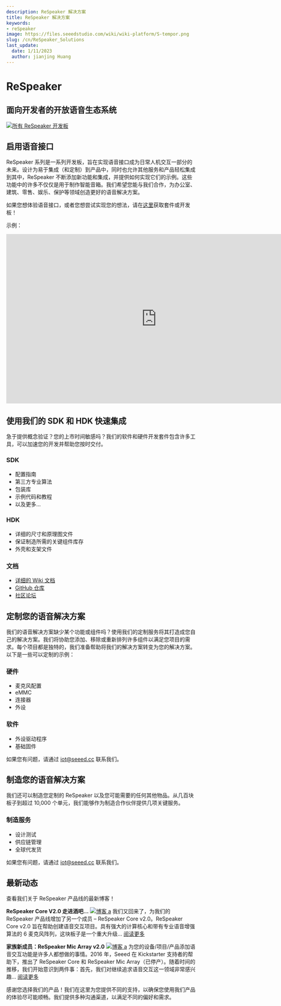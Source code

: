 ```yaml
---
description: ReSpeaker 解决方案
title: ReSpeaker 解决方案
keywords:
- reSpeaker
image: https://files.seeedstudio.com/wiki/wiki-platform/S-tempor.png
slug: /cn/ReSpeaker_Solutions
last_update:
  date: 1/11/2023
  author: jianjing Huang
---
```


# **ReSpeaker**

## 面向开发者的开放语音生态系统

[![所有 ReSpeaker 开发板](https://files.seeedstudio.com/wiki/ReSpeakerSolutions/img/FullReSpeakerLine.png)](https://www.seeedstudio.com/series/Respeaker-10.html)

## **启用语音接口**

ReSpeaker 系列是一系列开发板，旨在实现语音接口成为日常人机交互一部分的未来。设计为易于集成（和定制）到产品中，同时也允许其他服务和产品轻松集成到其中，ReSpeaker 不断添加新功能和集成，并提供如何实现它们的示例。这些功能中的许多不仅仅是用于制作智能音箱。我们希望您能与我们合作，为办公室、建筑、零售、娱乐、保护等领域创造更好的语音解决方案。

如果您想体验语音接口，或者您想尝试实现您的想法，请在[这里](https://www.seeedstudio.com/series/Respeaker-10.html)获取套件或开发板！

示例：
<iframe width="800" height="450" src="https://www.youtube.com/embed/tdIsCRXKoVI" frameborder="0" allow="autoplay; encrypted-media" allowfullscreen></iframe>

## **使用我们的 SDK 和 HDK 快速集成**

急于提供概念验证？您的上市时间敏感吗？我们的软件和硬件开发套件包含许多工具，可以加速您的开发并帮助您按时交付。

### **SDK**

- 配置指南
- 第三方专业算法
- 包装库
- 示例代码和教程
- 以及更多...

### **HDK**

- 详细的尺寸和原理图文件
- 保证制造所需的关键组件库存
- 外壳和支架文件

### **文档**

- [详细的 Wiki 文档](https://wiki.seeedstudio.com/ReSpeaker/)
- [GitHub 仓库](https://github.com/respeaker)
- [社区论坛](https://forum.seeedstudio.com/)

## **定制您的语音解决方案**

我们的语音解决方案缺少某个功能或组件吗？使用我们的定制服务将其打造成您自己的解决方案。我们将协助您添加、移除或重新排列许多组件以满足您项目的需求。每个项目都是独特的，我们准备帮助将我们的解决方案转变为您的解决方案。以下是一些可以定制的示例：

### **硬件**

- 麦克风配置
- eMMC
- 连接器
- 外设

### **软件**

- 外设驱动程序
- 基础固件

如果您有问题，请通过 iot@seeed.cc 联系我们。

## **制造您的语音解决方案**

我们还可以制造您定制的 ReSpeaker 以及您可能需要的任何其他物品。从几百块板子到超过 10,000 个单元，我们能够作为制造合作伙伴提供几项关键服务。

### **制造服务**

- 设计测试
- 供应链管理
- 全球代发货

如果您有问题，请通过 iot@seeed.cc 联系我们。

## **最新动态**

查看我们关于 ReSpeaker 产品线的最新博客！

**ReSpeaker Core V2.0 走进酒吧...**
[![博客 a](https://www.seeedstudio.com/blog/wp-content/uploads/2018/06/Banner-1030x466.jpg)](https://www.seeedstudio.com/blog/2018/06/22/a-respeaker-core-v2-0-walks-into-a-bar/)
我们又回来了，为我们的 ReSpeaker 产品线增加了另一个成员 – ReSpeaker Core v2.0。ReSpeaker Core v2.0 旨在帮助创建语音交互项目。具有强大的计算核心和带有专业语音增强算法的 6 麦克风阵列，这块板子是一个重大升级... [阅读更多](https://www.seeedstudio.com/blog/2018/06/22/a-respeaker-core-v2-0-walks-into-a-bar/)

**家族新成员：ReSpeaker Mic Array v2.0**
[![博客 a](https://www.seeedstudio.com/blog/wp-content/uploads/2018/05/playback.jpg)](https://www.seeedstudio.com/blog/2018/05/22/adding-to-the-family-respeaker-mic-array-v2-0/)
为您的设备/项目/产品添加语音交互功能是许多人都想做的事情。2016 年，Seeed 在 Kickstarter 支持者的帮助下，推出了 ReSpeaker Core 和 ReSpeaker Mic Array（已停产）。随着时间的推移，我们开始意识到两件事：首先，我们对继续追求语音交互这一领域非常感兴趣... [阅读更多](https://www.seeedstudio.com/blog/2018/05/22/adding-to-the-family-respeaker-mic-array-v2-0/)

感谢您选择我们的产品！我们在这里为您提供不同的支持，以确保您使用我们产品的体验尽可能顺畅。我们提供多种沟通渠道，以满足不同的偏好和需求。

<div class="button_tech_support_container">
<a href="https://forum.seeedstudio.com/" class="button_forum"></a> 
<a href="https://www.seeedstudio.com/contacts" class="button_email"></a>
</div>

<div class="button_tech_support_container">
<a href="https://discord.gg/eWkprNDMU7" class="button_discord"></a> 
<a href="https://github.com/Seeed-Studio/wiki-documents/discussions/69" class="button_discussion"></a>
</div>